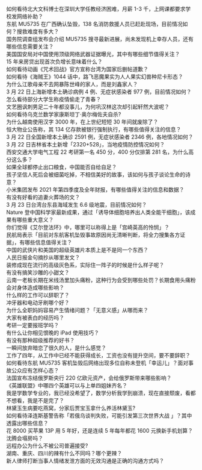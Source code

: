 如何看待北大文科博士在深圳大学任教经济困难，月薪 1-3 千，上网课都要求学校发网络补助？  
东航 MU5735 在广西确认坠毁，138 名消防救援人员已赶赴现场，目前情况如何？搜救难度有多大？  
国务院调查组发布会介绍 MU5735 搜寻最新进展，尚未发现机上幸存人员，还有哪些信息需要关注？  
美国国安局对中国使用顶级网络武器证据曝光，其中有哪些细节值得关注？  
15 年来房贷出现首次负增长意味着什么？  
如何看待动画《咒术回战》官方宣称台湾为国家后删帖道歉？  
如何看待《海贼王》1044 话中，路飞恶魔果实为人人果实幻兽种尼卡形态？  
为什么江歌母亲不去网暴陈世峰的家人，而是刘鑫家人？  
3 月 22 日上海新增本土确诊病例 4 例、无症状感染者 977 例，目前情况如何？  
怎么看待部分大学生称疫情偷走了青春？  
文艺圈讽刺男足二十年都没事儿，为何巩汉林这次却引起轩然大波呢？  
如何看待乌克兰数学家康斯坦丁·奥尔梅佐夫自杀?  
为什么越南使用汉字 3000 年，在上世纪短短 30 年间就废除了？  
恒大物业公告称，其 134 亿存款被银行强制执行，有哪些值得关注的信息？  
3 月 22 日全国新增本土确诊 2591 例，无症状感染者 2346 例，各地情况如何？  
3 月 22 日吉林省本土新增「2320+528」，当地疫情防控情况如何？  
西安交通大学电气工程 22 考研第一名 450 分，400 分仅排第 281 名，为什么高分这么多？  
如果全球都停止出口粮食，中国能否自给自足？  
孩子坚信人死后会被细菌吃掉，不相信美好的故事，该如何与孩子谈论生命的诗意？  
小米集团发布 2021 年第四季度及全年财报，有哪些值得关注的信息和数据？  
有没有好看的追妻火葬场的文？  
3 月 23 日台湾台东县海域发生 6.6 级地震，目前情况如何？  
Nature 登中国科学家最新成果，通过「诱导体细胞培养出人类全能干细胞」，该成果有哪些重大意义？  
你们觉得《艾尔登法环》中，哪里可以称得上是「宫崎英高的怜悯」？  
民航局表示「目前对东航客机坠毁事故原因尚无清晰判断，将全力搜集各方证据」，有哪些信息值得关注？  
中国的武侠片和美国的超级英雄片本质上是不是同一个东西？  
人民日报金句摘抄从哪里发文？  
装修成现在流行的高级灰色系，实际住一阵子的时候是什么样子呢？  
有没有搞笑沙雕的小甜文？  
云南一老板长期在米线汤里加头痛粉，这种行为会受到哪些处罚？长期食用头痛粉会对身体造成哪些影响？  
什么样的工作可以辞职了？  
冲牙器和电动牙刷哪个好？  
为什么全职妈妈容易产生情绪问题？「无意义感」从哪而来？  
大家有被表白的经历吗？  
考研一定要报班学吗？  
有什么让你相见恨晚的 iPad 使用技巧？  
有没有那种超级推荐的好书？  
一瞬间放弃暗恋了很久的人，是什么感觉？  
工作了四年，从工作中已经不能获得成长，工资也没有提升空间，要不要辞职？  
如何看待东航 MU5735 客机坠毁后网络出现多位自称未登机「幸运儿」？面对事故公众应有怎样心态？  
法国宣布冻结俄罗斯央行 220 亿欧元资产，会给俄罗斯带来哪些影响？  
《英雄联盟》中哪四个英雄可以与上单四姐妹齐名？  
我是学数学专业的，我已经没希望了，数学分析我学到崩溃，现在直接颓废，看都不想看，我是不是完了？  
林黛玉生病要吃燕窝，分家后贾宝玉拿什么养活林黛玉?  
如何看待泽连斯基警告称「若俄乌谈判失败，可能引发第三次世界大战 」？其中透露出哪些信息？  
花 8000 买苹果 13P 用 5 年好，还是连续 5 年每年都花 1600 元换新手机划算？  
沈腾会塌房吗？  
远程办公为什么不被公司普遍接受?  
湖南、重庆、四川的辣有什么不同吗？哪个更辣？  
新人律师打断当事人情绪发泄方面的无效沟通是正确的沟通方式吗？  
